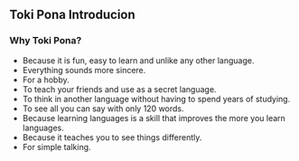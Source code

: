 ## Toki Pona Introducion

### Why Toki Pona?

* Because it is fun, easy to learn
and unlike any other language.
* Everything sounds more sincere.
* For a hobby.
* To teach your friends and use as a secret language.
* To think in another language without having to spend years of studying.
* To see all you can say with only 120 words.
* Because learning languages is a skill that improves the more you learn languages.
* Because it teaches you to see things differently.
* For simple talking.